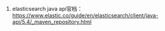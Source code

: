 1. elasticsearch java api官档：https://www.elastic.co/guide/en/elasticsearch/client/java-api/5.4/_maven_repository.html